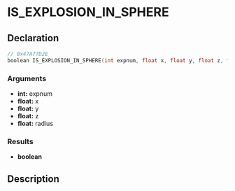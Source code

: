 # IS_EXPLOSION_IN_SPHERE

## Declaration
```cpp
// 0x47A77D2E
boolean IS_EXPLOSION_IN_SPHERE(int expnum, float x, float y, float z, float radius);
```

### Arguments
- **int:** expnum
- **float:** x
- **float:** y
- **float:** z
- **float:** radius

### Results
- **boolean**

## Description

